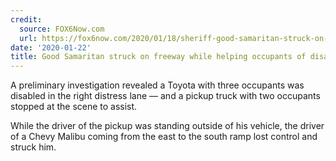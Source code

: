 ```yaml
---
credit:
  source: FOX6Now.com
  url: https://fox6now.com/2020/01/18/sheriff-good-samaritan-struck-on-freeway-while-helping-occupants-of-disabled-vehicle/
date: '2020-01-22'
title: Good Samaritan struck on freeway while helping occupants of disabled vehicle
---
```


A preliminary investigation revealed a Toyota with three occupants was disabled in the right distress lane — and a pickup truck with two occupants stopped at the scene to assist.

While the driver of the pickup was standing outside of his vehicle, the driver of a Chevy Malibu coming from the east to the south ramp lost control and struck him.